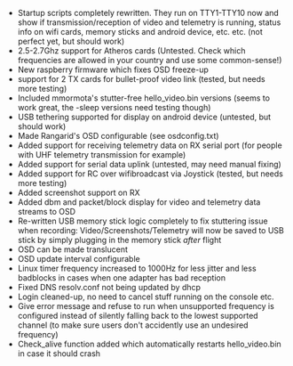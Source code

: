 - Startup scripts completely rewritten. They run on TTY1-TTY10 now and show if transmission/reception of video and telemetry is running, status info on wifi cards, memory sticks and android device, etc. etc. (not perfect yet, but should work)
- 2.5-2.7Ghz support for Atheros cards (Untested. Check which frequencies are allowed in your country and use some common-sense!)
- New raspberry firmware which fixes OSD freeze-up
- support for 2 TX cards for bullet-proof video link (tested, but needs more testing)
- Included mmormota's stutter-free hello_video.bin versions (seems to work great, the -sleep versions need testing though)
- USB tethering supported for display on android device (untested, but should work)
- Made Rangarid's OSD configurable (see osdconfig.txt)
- Added support for receiving telemetry data on RX serial port (for people with UHF telemetry transmission for example)
- Added support for serial data uplink (untested, may need manual fixing)
- Added support for RC over wifibroadcast via Joystick (tested, but needs more testing)
- Added screenshot support on RX
- Added dbm and packet/block display for video and telemetry data streams to OSD
- Re-written USB memory stick logic completely to fix stuttering issue when recording:
Video/Screenshots/Telemetry will now be saved to USB stick by simply plugging in the
memory stick _after_ flight
- OSD can be made translucent
- OSD update interval configurable
- Linux timer frequency increased to 1000Hz for less jitter and less badblocks in cases when one adapter has bad reception
- Fixed DNS resolv.conf not being updated by dhcp
- Login cleaned-up, no need to cancel stuff running on the console etc.
- Give error message and refuse to run when unsupported frequency is configured instead of silently falling back to the
lowest supported channel (to make sure users don't accidently use an undesired frequency)
- Check_alive function added which automatically restarts hello_video.bin in case it should crash